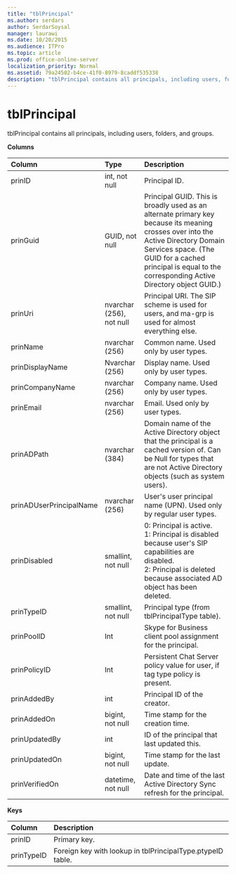 ```yaml
---
title: "tblPrincipal"
ms.author: serdars
author: SerdarSoysal
manager: laurawi
ms.date: 10/20/2015
ms.audience: ITPro
ms.topic: article
ms.prod: office-online-server
localization_priority: Normal
ms.assetid: 79a24502-b4ce-41f0-8979-8caddf535338
description: "tblPrincipal contains all principals, including users, folders, and groups."
---
```


# tblPrincipal
 
tblPrincipal contains all principals, including users, folders, and groups.
  
**Columns**

|**Column**|**Type**|**Description**|
|:-----|:-----|:-----|
|prinID  <br/> |int, not null  <br/> |Principal ID.  <br/> |
|prinGuid  <br/> |GUID, not null  <br/> |Principal GUID. This is broadly used as an alternate primary key because its meaning crosses over into the Active Directory Domain Services space. (The GUID for a cached principal is equal to the corresponding Active Directory object GUID.)  <br/> |
|prinUri  <br/> |nvarchar (256), not null  <br/> |Principal URI. The SIP scheme is used for users, and ma-grp is used for almost everything else.  <br/> |
|prinName  <br/> |nvarchar (256)  <br/> |Common name. Used only by user types.  <br/> |
|prinDisplayName  <br/> |Nvarchar (256)  <br/> |Display name. Used only by user types.  <br/> |
|prinCompanyName  <br/> |nvarchar (256)  <br/> |Company name. Used only by user types.  <br/> |
|prinEmail  <br/> |nvarchar (256)  <br/> |Email. Used only by user types.  <br/> |
|prinADPath  <br/> |nvarchar (384)  <br/> |Domain name of the Active Directory object that the principal is a cached version of. Can be Null for types that are not Active Directory objects (such as system users).  <br/> |
|prinADUserPrincipalName  <br/> |nvarchar (256)  <br/> |User's user principal name (UPN). Used only by regular user types.  <br/> |
|prinDisabled  <br/> |smallint, not null  <br/> | 0: Principal is active. <br/>  1: Principal is disabled because user's SIP capabilities are disabled. <br/>  2: Principal is deleted because associated AD object has been deleted. <br/> |
|prinTypeID  <br/> |smallint, not null  <br/> |Principal type (from tblPrincipalType table).  <br/> |
|prinPoolID  <br/> |Int  <br/> |Skype for Business client pool assignment for the principal.  <br/> |
|prinPolicyID  <br/> |Int  <br/> |Persistent Chat Server policy value for user, if tag type policy is present.  <br/> |
|prinAddedBy  <br/> |int  <br/> |Principal ID of the creator.  <br/> |
|prinAddedOn  <br/> |bigint, not null  <br/> |Time stamp for the creation time.  <br/> |
|prinUpdatedBy  <br/> |int  <br/> |ID of the principal that last updated this.  <br/> |
|prinUpdatedOn  <br/> |bigint, not null  <br/> |Time stamp for the last update.  <br/> |
|prinVerifiedOn  <br/> |datetime, not null  <br/> |Date and time of the last Active Directory Sync refresh for the principal.  <br/> |
   
**Keys**

|**Column**|**Description**|
|:-----|:-----|
|prinID  <br/> |Primary key.  <br/> |
|prinTypeID  <br/> |Foreign key with lookup in tblPrincipalType.ptypeID table.  <br/> |
   

